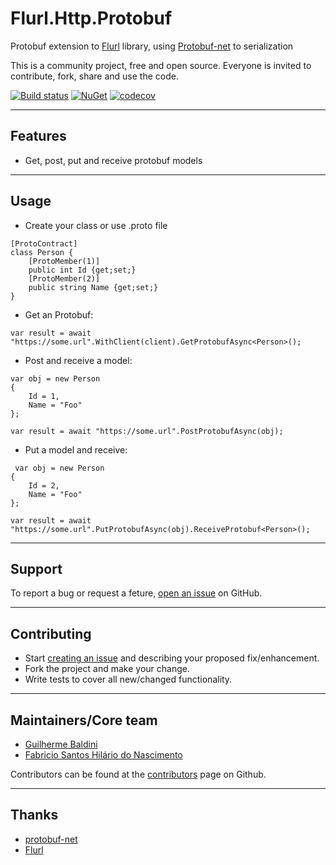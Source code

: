 # Flurl.Http.Protobuf

Protobuf extension to [Flurl](https://github.com/tmenier/Flurl) library, using [Protobuf-net](https://github.com/mgravell/protobuf-net) to serialization

This is a community project, free and open source. Everyone is invited to contribute, fork, share and use the code.

[![Build status](https://ci.appveyor.com/api/projects/status/3l2t4y48a7ejar68/branch/master?svg=true)](https://ci.appveyor.com/project/Acesso/flurl-http-protobuf/branch/master) [![NuGet](https://img.shields.io/nuget/v/Flurl.Http.Protobuf.svg?maxAge=86400)](https://www.nuget.org/packages/Flurl.Http.Protobuf/) [![codecov](https://codecov.io/gh/acessocard/Flurl.Http.Protobuf/branch/master/graph/badge.svg)](https://codecov.io/gh/acessocard/Flurl.Http.Protobuf)

---

## Features
* Get, post, put and receive protobuf models

---

## Usage
* Create your class or use .proto file
~~~~
[ProtoContract]
class Person {
    [ProtoMember(1)]
    public int Id {get;set;}
    [ProtoMember(2)]
    public string Name {get;set;}
}
~~~~

* Get an Protobuf:
~~~~
var result = await "https://some.url".WithClient(client).GetProtobufAsync<Person>();
~~~~

* Post and receive a model:
~~~~
var obj = new Person
{
    Id = 1,
    Name = "Foo"
};

var result = await "https://some.url".PostProtobufAsync(obj);
~~~~

* Put a model and receive:
~~~~
 var obj = new Person
{
    Id = 2,
    Name = "Foo"
};

var result = await "https://some.url".PutProtobufAsync(obj).ReceiveProtobuf<Person>();
~~~~

---

## Support
To report a bug or request a feture, [open an issue](https://github.com/acessocard/Flurl.Http.Protobuf/issues) on GitHub.

---

## Contributing

* Start [creating an issue](https://github.com/acessocard/Flurl.Http.Protobuf/issues/new) and describing your proposed fix/enhancement.
* Fork the project and make your change.
* Write tests to cover all new/changed functionality.

---

## Maintainers/Core team

* [Guilherme Baldini](https://github.com/Baldini)
* [Fabricio Santos Hilário do Nascimento](https://github.com/fabricio0915)

Contributors can be found at the [contributors](https://github.com/acessocard/Flurl.Http.Protobuf/graphs/contributors) page on Github.

---

## Thanks
* [protobuf-net](https://github.com/mgravell/protobuf-net)
* [Flurl](https://github.com/tmenier/Flurl)